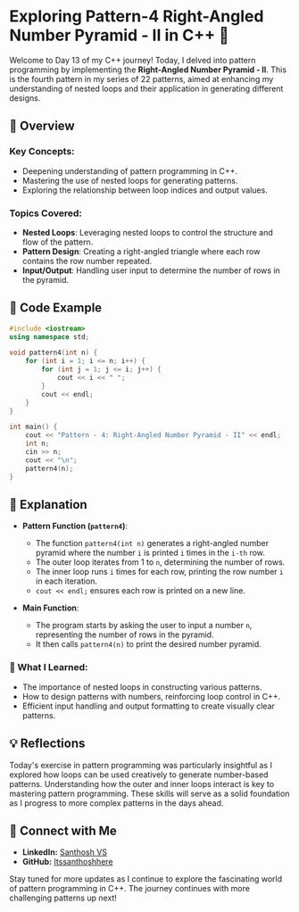 # Exploring Pattern-4 Right-Angled Number Pyramid - II in C++ 🌟

Welcome to Day 13 of my C++ journey! Today, I delved into pattern programming by implementing the **Right-Angled Number Pyramid - II**. This is the fourth pattern in my series of 22 patterns, aimed at enhancing my understanding of nested loops and their application in generating different designs.

## 📝 Overview

### Key Concepts:
- Deepening understanding of pattern programming in C++.
- Mastering the use of nested loops for generating patterns.
- Exploring the relationship between loop indices and output values.

### Topics Covered:
- **Nested Loops**: Leveraging nested loops to control the structure and flow of the pattern.
- **Pattern Design**: Creating a right-angled triangle where each row contains the row number repeated.
- **Input/Output**: Handling user input to determine the number of rows in the pyramid.

## 📂 Code Example

```cpp
#include <iostream>
using namespace std;

void pattern4(int n) {
    for (int i = 1; i <= n; i++) {
        for (int j = 1; j <= i; j++) {
            cout << i << " ";
        }
        cout << endl;
    }
}

int main() {
    cout << "Pattern - 4: Right-Angled Number Pyramid - II" << endl;
    int n;
    cin >> n;
    cout << "\n";
    pattern4(n);
}
```

## 📘 Explanation

- **Pattern Function (`pattern4`)**:
  - The function `pattern4(int n)` generates a right-angled number pyramid where the number `i` is printed `i` times in the `i-th` row.
  - The outer loop iterates from 1 to `n`, determining the number of rows.
  - The inner loop runs `i` times for each row, printing the row number `i` in each iteration.
  - `cout << endl;` ensures each row is printed on a new line.

- **Main Function**:
  - The program starts by asking the user to input a number `n`, representing the number of rows in the pyramid.
  - It then calls `pattern4(n)` to print the desired number pyramid.

### 🚀 What I Learned:
- The importance of nested loops in constructing various patterns.
- How to design patterns with numbers, reinforcing loop control in C++.
- Efficient input handling and output formatting to create visually clear patterns.

## 💡 Reflections

Today's exercise in pattern programming was particularly insightful as I explored how loops can be used creatively to generate number-based patterns. Understanding how the outer and inner loops interact is key to mastering pattern programming. These skills will serve as a solid foundation as I progress to more complex patterns in the days ahead.

## 🔗 Connect with Me
- **LinkedIn:** [Santhosh VS](https://www.linkedin.com/in/thesanthoshvs/)
- **GitHub:** [Itssanthoshhere](https://github.com/Itssanthoshhere)

Stay tuned for more updates as I continue to explore the fascinating world of pattern programming in C++. The journey continues with more challenging patterns up next!
